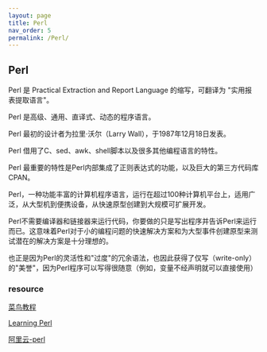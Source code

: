 ```yaml
---
layout: page
title: Perl
nav_order: 5
permalink: /Perl/
---
```

## Perl
Perl 是 Practical Extraction and Report Language 的缩写，可翻译为 "实用报表提取语言"。

Perl 是高级、通用、直译式、动态的程序语言。

Perl 最初的设计者为拉里·沃尔（Larry Wall），于1987年12月18日发表。

Perl 借用了C、sed、awk、shell脚本以及很多其他编程语言的特性。

Perl 最重要的特性是Perl内部集成了正则表达式的功能，以及巨大的第三方代码库CPAN。

Perl，一种功能丰富的计算机程序语言，运行在超过100种计算机平台上，适用广泛，从大型机到便携设备，从快速原型创建到大规模可扩展开发。

Perl不需要编译器和链接器来运行代码，你要做的只是写出程序并告诉Perl来运行而已。这意味着Perl对于小的编程问题的快速解决方案和为大型事件创建原型来测试潜在的解决方案是十分理想的。

也正是因为Perl的灵活性和"过度"的冗余语法，也因此获得了仅写（write-only）的"美誉"，因为Perl程序可以写得很随意（例如，变量不经声明就可以直接使用）

### resource
[菜鸟教程](https://www.runoob.com/perl/perl-tutorial.html)

[Learning Perl](https://www.learning-perl.com/)

[阿里云-perl](https://edu.aliyun.com/course/313714/lesson/6473)
